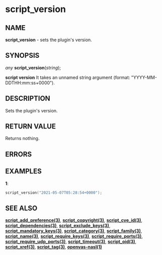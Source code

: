 # script_version

## NAME

**script_version** - sets the plugin's version.

## SYNOPSIS

*any* **script_version**(*string*);

**script version** It takes an unnamed string argument (format: "YYYY-MM-DDTHH:mm:ss+0000").

## DESCRIPTION

Sets the plugin's version.

## RETURN VALUE

Returns nothing.

## ERRORS

 
## EXAMPLES

**1**: 
```cpp
script_version("2021-05-07T05:28:54+0000");
```

## SEE ALSO

**[script_add_preference(3)](script_add_preference.md)**, **[script_copyright(3)](script_copyright.md)**, **[script_cve_id(3)](script_cve_id.md)**, **[script_dependencies(3)](script_dependencies.md)**, **[script_exclude_keys(3)](script_exclude_keys.md)**, **[script_mandatory_keys(3)](script_mandatory_keys.md)**, **[script_category(3)](script_category.md)**, **[script_family(3)](script_family.md)**, **[script_name(3)](script_name.md)**, **[script_require_keys(3)](script_require_keys.md)**, **[script_require_ports(3)](script_require_ports.md)**, **[script_require_udp_ports(3)](script_require_udp_ports.md)**, **[script_timeout(3)](script_timeout.md)**, **[script_oid(3)](script_oid.md)**, **[script_xref(3)](script_xref.md)**, **[script_tag(3)](script_tag.md)**, **[openvas-nasl(1)](../../openvas-nasl.md)**
